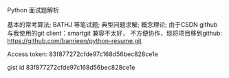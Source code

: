 Python 面试题解析

基本的常考算法;
BATHJ 等笔试题;
典型问题求解;
概念理论;
由于CSDN github 与我使用的git client：smartgit 兼容不太好，
不方便协作，现将项目移到github: https://github.com/banrieen/python-resume.git


Access token:
83f877272cfde97c168d56bec828ce1e

gist id
83f877272cfde97c168d56bec828ce1e
